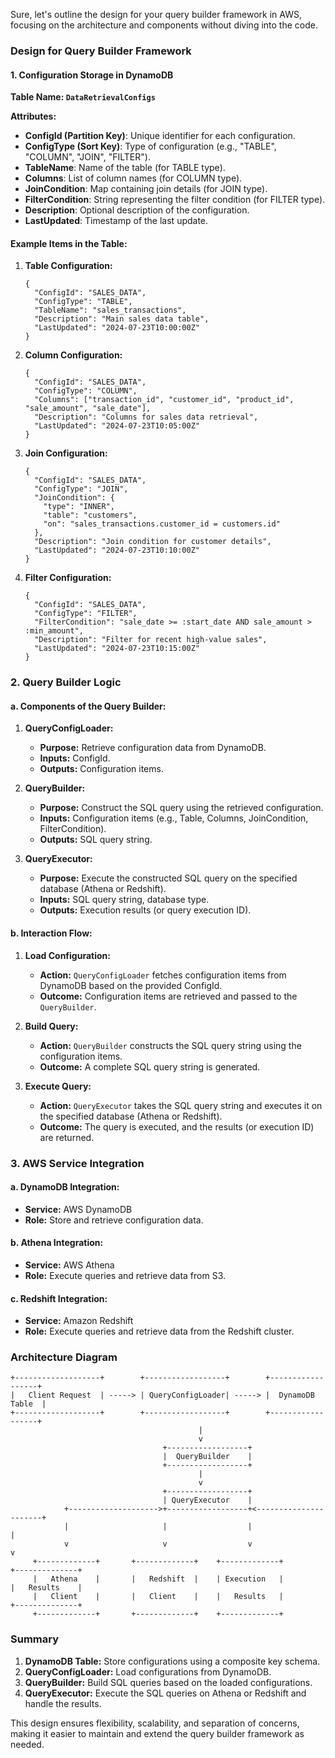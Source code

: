 Sure, let's outline the design for your query builder framework in AWS, focusing on the architecture and components without diving into the code.

### Design for Query Builder Framework

#### 1. Configuration Storage in DynamoDB

**Table Name: `DataRetrievalConfigs`**

**Attributes:**
- **ConfigId (Partition Key)**: Unique identifier for each configuration.
- **ConfigType (Sort Key)**: Type of configuration (e.g., "TABLE", "COLUMN", "JOIN", "FILTER").
- **TableName**: Name of the table (for TABLE type).
- **Columns**: List of column names (for COLUMN type).
- **JoinCondition**: Map containing join details (for JOIN type).
- **FilterCondition**: String representing the filter condition (for FILTER type).
- **Description**: Optional description of the configuration.
- **LastUpdated**: Timestamp of the last update.

#### Example Items in the Table:
1. **Table Configuration:**
   ```
   {
     "ConfigId": "SALES_DATA",
     "ConfigType": "TABLE",
     "TableName": "sales_transactions",
     "Description": "Main sales data table",
     "LastUpdated": "2024-07-23T10:00:00Z"
   }
   ```

2. **Column Configuration:**
   ```
   {
     "ConfigId": "SALES_DATA",
     "ConfigType": "COLUMN",
     "Columns": ["transaction_id", "customer_id", "product_id", "sale_amount", "sale_date"],
     "Description": "Columns for sales data retrieval",
     "LastUpdated": "2024-07-23T10:05:00Z"
   }
   ```

3. **Join Configuration:**
   ```
   {
     "ConfigId": "SALES_DATA",
     "ConfigType": "JOIN",
     "JoinCondition": {
       "type": "INNER",
       "table": "customers",
       "on": "sales_transactions.customer_id = customers.id"
     },
     "Description": "Join condition for customer details",
     "LastUpdated": "2024-07-23T10:10:00Z"
   }
   ```

4. **Filter Configuration:**
   ```
   {
     "ConfigId": "SALES_DATA",
     "ConfigType": "FILTER",
     "FilterCondition": "sale_date >= :start_date AND sale_amount > :min_amount",
     "Description": "Filter for recent high-value sales",
     "LastUpdated": "2024-07-23T10:15:00Z"
   }
   ```

### 2. Query Builder Logic

#### a. **Components of the Query Builder:**

1. **QueryConfigLoader:**
   - **Purpose:** Retrieve configuration data from DynamoDB.
   - **Inputs:** ConfigId.
   - **Outputs:** Configuration items.

2. **QueryBuilder:**
   - **Purpose:** Construct the SQL query using the retrieved configuration.
   - **Inputs:** Configuration items (e.g., Table, Columns, JoinCondition, FilterCondition).
   - **Outputs:** SQL query string.

3. **QueryExecutor:**
   - **Purpose:** Execute the constructed SQL query on the specified database (Athena or Redshift).
   - **Inputs:** SQL query string, database type.
   - **Outputs:** Execution results (or query execution ID).

#### b. **Interaction Flow:**

1. **Load Configuration:**
   - **Action:** `QueryConfigLoader` fetches configuration items from DynamoDB based on the provided ConfigId.
   - **Outcome:** Configuration items are retrieved and passed to the `QueryBuilder`.

2. **Build Query:**
   - **Action:** `QueryBuilder` constructs the SQL query string using the configuration items.
   - **Outcome:** A complete SQL query string is generated.

3. **Execute Query:**
   - **Action:** `QueryExecutor` takes the SQL query string and executes it on the specified database (Athena or Redshift).
   - **Outcome:** The query is executed, and the results (or execution ID) are returned.

### 3. AWS Service Integration

#### a. **DynamoDB Integration:**
   - **Service:** AWS DynamoDB
   - **Role:** Store and retrieve configuration data.

#### b. **Athena Integration:**
   - **Service:** AWS Athena
   - **Role:** Execute queries and retrieve data from S3.

#### c. **Redshift Integration:**
   - **Service:** Amazon Redshift
   - **Role:** Execute queries and retrieve data from the Redshift cluster.

### Architecture Diagram

```
+-------------------+        +------------------+        +------------------+
|   Client Request  | -----> | QueryConfigLoader| -----> |  DynamoDB Table  |
+-------------------+        +------------------+        +------------------+
                                          |
                                          v
                                  +------------------+
                                  |  QueryBuilder    |
                                  +------------------+
                                          |
                                          v
                                  +------------------+
                                  | QueryExecutor    |
            +-------------------->+------------------+<----------------------+
            |                     |                  |                       |
            v                     v                  v                       v
     +-------------+       +-------------+    +-------------+         +--------------+
     |   Athena    |       |   Redshift  |    | Execution   |         |   Results    |
     |   Client    |       |   Client    |    |   Results   |         +--------------+
     +-------------+       +-------------+    +-------------+
```

### Summary

1. **DynamoDB Table:** Store configurations using a composite key schema.
2. **QueryConfigLoader:** Load configurations from DynamoDB.
3. **QueryBuilder:** Build SQL queries based on the loaded configurations.
4. **QueryExecutor:** Execute the SQL queries on Athena or Redshift and handle the results.

This design ensures flexibility, scalability, and separation of concerns, making it easier to maintain and extend the query builder framework as needed.

